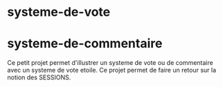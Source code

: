 # systeme-de-vote
# systeme-de-commentaire

Ce petit projet permet d'illustrer un systeme de vote ou de commentaire avec un systeme de vote etoile.
Ce projet permet de faire un retour sur la notion des SESSIONS.
